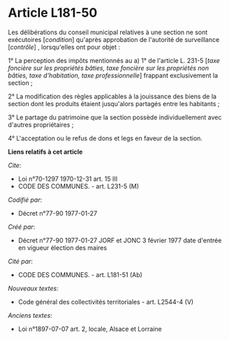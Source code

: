 # Article L181-50

Les délibérations du conseil municipal relatives à une section ne sont exécutoires [*condition*] qu'après approbation de
l'autorité de surveillance [*contrôle*] , lorsqu'elles ont pour objet :

1° La perception des impôts mentionnés au a) 1° de l'article L. 231-5 [*taxe foncière sur les propriétés bâties, taxe
foncière sur les propriétés non bâties, taxe d'habitation, taxe professionnelle*] frappant exclusivement la section ; 

2° La modification des règles applicables à la jouissance des biens de la section dont les produits étaient jusqu'alors
partagés entre les habitants ; 

3° Le partage du patrimoine que la section possède individuellement avec d'autres propriétaires ; 

4° L'acceptation ou le refus de dons et legs en faveur de la section.

**Liens relatifs à cet article**

_Cite_:

  - Loi n°70-1297 1970-12-31 art. 15 III
  - CODE DES COMMUNES. - art. L231-5 (M)

_Codifié par_:

  - Décret n°77-90 1977-01-27

_Créé par_:

  - Décret n°77-90 1977-01-27 JORF et JONC 3 février 1977 date d'entrée en vigueur élection des maires

_Cité par_:

  - CODE DES COMMUNES. - art. L181-51 (Ab)

_Nouveaux textes_:

  - Code général des collectivités territoriales - art. L2544-4 (V)

_Anciens textes_:

  - Loi n°1897-07-07 art. 2, locale, Alsace et Lorraine
